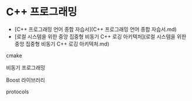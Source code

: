 # C++ 프로그래밍



- [C++ 프로그래밍 언어 종합 자습서](C++ 프로그래밍 언어 종합 자습서.md)
- [로컬 시스템을 위한 중앙 집중형 비동기 C++ 로깅 아키텍처](로컬 시스템을 위한 중앙 집중형 비동기 C++ 로깅 아키텍처.md)


cmake

비동기 프로그래밍

Boost 라이브러리

protocols

